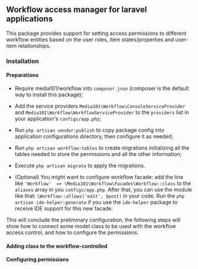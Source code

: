 ## Workflow access manager for laravel applications

This package provides support for setting access permissions to different workflow entities based on
the user roles, item states/properties and user-item relationships.

### Installation

#### Preparations

* Require media101/workflow into `composer.json` (composer is the default way to install this package);

* Add the service providers `Media101\Workflow\ConsoleServiceProvider` and `Media101\Workflow\WorkflowServiceProvider`
to the `providers` list in your application's `configs/app.php`;

* Run `php artisan vendor:publish` to copy package config into application configurations directory,
then configure it as needed;

* Run `php artisan workflow:tables` to create migrations initializing all the tables needed to store the permissions
and all the other information;

* Execute `php artisan migrate` to apply the migrations.

* (Optional) You might want to configure workflow facade: add the line like
`'Workflow'  => \Media101\Workflow\Facades\Workflow::class` to the `aliases` array in you `configs/app.php`.
After that, you can use the module like that: `\Workflow::allows('edit', $post)` in your code.
Run the `php artisan ide-helper:generate` if you use the `ide-helper` package to receive IDE support for this new facade.

This will conclude the preliminary configuration, the following steps will show how to connect some model class
to be used with the workflow access control, and how to configure the permissions.

#### Adding class to the workflow-controlled

#### Configuring permissions
